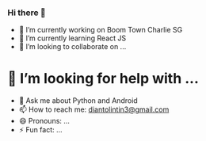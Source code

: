### Hi there 👋

- 🔭 I’m currently working on Boom Town Charlie SG
- 🌱 I’m currently learning React JS
- 👯 I’m looking to collaborate on ...
# 🤔 I’m looking for help with ...
- 💬 Ask me about Python and Android
- 📫 How to reach me: diantolintin3@gmail.com
- 😄 Pronouns: ...
- ⚡ Fun fact: ...
